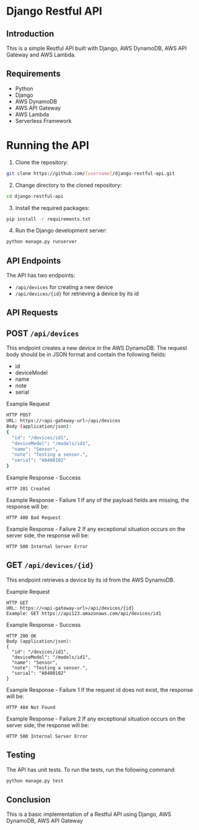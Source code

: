 # Django Restful API

## Introduction

This is a simple Restful API built with Django, AWS DynamoDB, AWS API Gateway and AWS Lambda.

## Requirements

- Python
- Django
- AWS DynamoDB
- AWS API Gateway
- AWS Lambda
- Serverless Framework

# Running the API

1. Clone the repository:

```bash
git clone https://github.com/[username]/django-restful-api.git
```

2. Change directory to the cloned repository:

```bash
cd django-restful-api
```

3. Install the required packages:

```bash
pip install -r requirements.txt
```

4. Run the Django development server:

```bash
python manage.py runserver
```

## API Endpoints

The API has two endpoints:

- `/api/devices` for creating a new device
- `/api/devices/{id}` for retrieving a device by its id

## API Requests

## POST `/api/devices`

This endpoint creates a new device in the AWS DynamoDB. The request body should be in JSON format and contain the following fields:

- id
- deviceModel
- name
- note
- serial

Example Request

```bash
HTTP POST
URL: https://<api-gateway-url>/api/devices
Body (application/json):
{
  "id": "/devices/id1",
  "deviceModel": "/models/id1",
  "name": "Sensor",
  "note": "Testing a sensor.",
  "serial": "A0400102"
}
```

Example Response - Success

```
HTTP 201 Created
```

Example Response - Failure 1
If any of the payload fields are missing, the response will be:

```
HTTP 400 Bad Request
```

Example Response - Failure 2
If any exceptional situation occurs on the server side, the response will be:

```
HTTP 500 Internal Server Error
```

## GET `/api/devices/{id}`
This endpoint retrieves a device by its id from the AWS DynamoDB.

Example Request

```
HTTP GET
URL: https://<api-gateway-url>/api/devices/{id}
Example: GET https://api123.amazonaws.com/api/devices/id1
```

Example Response - Success

```
HTTP 200 OK
Body (application/json):
{
  "id": "/devices/id1",
  "deviceModel": "/models/id1",
  "name": "Sensor",
  "note": "Testing a sensor.",
  "serial": "A0400102"
}
```

Example Response - Failure 1
If the request id does not exist, the response will be:

```
HTTP 404 Not Found
```

Example Response - Failure 2
If any exceptional situation occurs on the server side, the response will be:

```
HTTP 500 Internal Server Error
```

## Testing

The API has unit tests. To run the tests, run the following command:

```bash
python manage.py test
```

## Conclusion

This is a basic implementation of a Restful API using Django, AWS DynamoDB, AWS API Gateway

